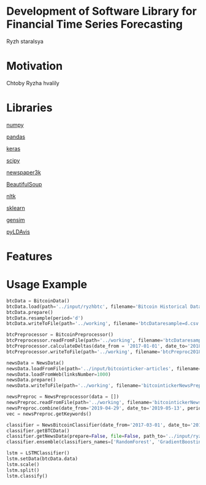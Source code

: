 # Development of Software Library for Financial Time Series Forecasting
Ryzh staralsya
# Motivation
Chtoby Ryzha hvalily

# Libraries
[numpy](https://www.numpy.org/)

[pandas](https://pandas.pydata.org/)

[keras](keras.io/)

[scipy](https://www.scipy.org/)

[newspaper3k](https://newspaper.readthedocs.io/en/latest/)

[BeautifulSoup](https://beautiful-soup-4.readthedocs.io/en/latest/)

[nltk](https://www.nltk.org/)

[sklearn](https://scikit-learn.org/)

[gensim](https://radimrehurek.com/gensim/)

[pyLDAvis](https://pyldavis.readthedocs.io/en/latest/)

# Features

# Usage Example
```python
btcData = BitcoinData()
btcData.load(path='../input/ryzhbtc', filename='Bitcoin Historical Data - Investing.com.csv')
btcData.prepare()
btcData.resample(period='d')
btcData.writeToFile(path='../working', filename='btcDataresample=d.csv')
```

```python
btcPreprocessor = BitcoinPreprocessor()
btcPreprocessor.readFromFile(path='../working', filename='btcDataresample=d.csv')
btcPreprocessor.calculateDeltas(date_from = '2017-01-01', date_to='2018-12-31', news_period=3, btc_period=2)
btcPreprocessor.writeToFile(path='../working', filename='btcPreproc20180101-20180301p=2.csv')
```

```python
newsData = NewsData()
newsData.loadFromFile(path='../input/bitcointicker-articles', filename='bitcointicker.csv')
newsData.loadFromWeb(linksNumber=1000)
newsData.prepare()
newsData.writeToFile(path='../working', filename='bitcointickerNewsPrepared10000.csv')
```

```python
newsPreproc = NewsPreprocessor(data = [])
newsPreproc.readFromFile(path='../working', filename='bitcointickerNewsPrepared10000.csv')
newsPreproc.combine(date_from='2019-04-29', date_to='2019-05-13', period=3)
vec = newsPreproc.getKeywords()
```

```python
classifier = NewsBitcoinClassifier(date_from='2017-03-01', date_to='2019-02-14', news_window=6, btc_window=1)
classifier.getBTCData()
classifier.getNewsData(prepare=False, file=False, path_to='../input/ryzh-prepared-articles/bitcointickernewsprepared10000', filename_to='bitcointickerNewsPrepared10000.csv')
classifier.ensemble(classifiers_names=['RandomForest', 'GradientBoosting', 'SVC', 'SGD', 'LogisticRegression'])
```

```python
lstm = LSTMClassifier()
lstm.setData(btcData.data)
lstm.scale()
lstm.split()
lstm.classify()
```
